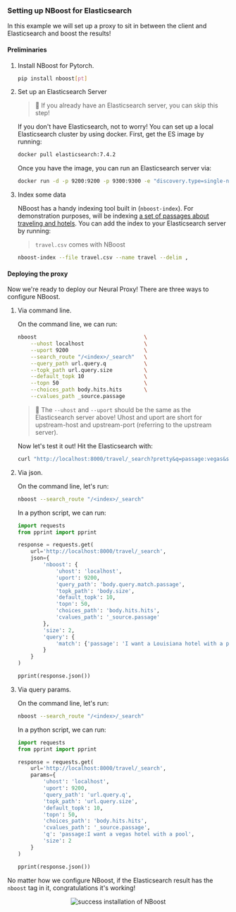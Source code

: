 ### Setting up NBoost for Elasticsearch

In this example we will set up a proxy to sit in between the client and Elasticsearch and boost the results!

#### Preliminaries

1. Install NBoost for Pytorch.
    ```bash
    pip install nboost[pt]
    ```
2. Set up an Elasticsearch Server
    > 🔔 If you already have an Elasticsearch server, you can skip this step!

    If you don't have Elasticsearch, not to worry! You can set up a local Elasticsearch cluster by using docker. First, get the ES image by running:
    ```bash
    docker pull elasticsearch:7.4.2
    ```
    Once you have the image, you can run an Elasticsearch server via:
    ```bash
    docker run -d -p 9200:9200 -p 9300:9300 -e "discovery.type=single-node" elasticsearch:7.4.2
    ```

3. Index some data

    NBoost has a handy indexing tool built in (`nboost-index`). For demonstration purposes,  will be indexing [a set of passages about traveling and hotels](https://microsoft.github.io/TREC-2019-Deep-Learning/). You can add the index to your Elasticsearch server by running:
    >  `travel.csv` comes with NBoost
    ```bash
    nboost-index --file travel.csv --name travel --delim ,
    ```` 

#### Deploying the proxy
Now we're ready to deploy our Neural Proxy! There are three ways to configure NBoost.
1. Via command line.
    
    On the command line, we can run:
    ```bash
    nboost                                  \
        --uhost localhost                   \
        --uport 9200                        \
        --search_route "/<index>/_search"   \
        --query_path url.query.q            \
        --topk_path url.query.size          \
        --default_topk 10                   \
        --topn 50                           \
        --choices_path body.hits.hits       \
        --cvalues_path _source.passage
    ```
    > 📢 The `--uhost` and `--uport` should be the same as the Elasticsearch server above! Uhost and uport are short for upstream-host and upstream-port (referring to the upstream server).

    Now let's test it out! Hit the Elasticsearch with:
    ```bash
    curl "http://localhost:8000/travel/_search?pretty&q=passage:vegas&size=2"
    ```
    
2. Via json.

    On the command line, let's run:
    ```bash
   nboost --search_route "/<index>/_search"
   ```
   
   In a python script, we can run:
    ```python
    import requests
    from pprint import pprint
    
    response = requests.get(
        url='http://localhost:8000/travel/_search',
        json={
            'nboost': {
                'uhost': 'localhost',
                'uport': 9200,
                'query_path': 'body.query.match.passage',
                'topk_path': 'body.size',
                'default_topk': 10,
                'topn': 50,
                'choices_path': 'body.hits.hits',
                'cvalues_path': '_source.passage'
            },
            'size': 2,
            'query': {
                'match': {'passage': 'I want a Louisiana hotel with a pool'}
            }
        }
    )
    
    pprint(response.json())
   ```
3. Via query params.

    On the command line, let's run:
    ```bash
   nboost --search_route "/<index>/_search"
   ```
   
      In a python script, we can run:
    ```python
   import requests
   from pprint import pprint
    
   response = requests.get(
        url='http://localhost:8000/travel/_search',
        params={
            'uhost': 'localhost',
            'uport': 9200,
            'query_path': 'url.query.q',
            'topk_path': 'url.query.size',
            'default_topk': 10,
            'topn': 50,
            'choices_path': 'body.hits.hits',
            'cvalues_path': '_source.passage',
            'q': 'passage:I want a vegas hotel with a pool',
            'size': 2
        }
   )
    
   pprint(response.json())
   ```

No matter how we configure NBoost, if the Elasticsearch result has the `nboost` tag in it, congratulations it's working!
    
<p align="center">
<img src="https://github.com/koursaros-ai/nboost/raw/master/.github/travel-tutorial.svg?sanitize=true" alt="success installation of NBoost">
</p>
